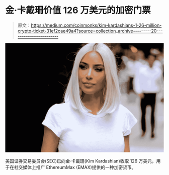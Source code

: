 # 金·卡戴珊价值 126 万美元的加密门票

> 原文：<https://medium.com/coinmonks/kim-kardashians-1-26-million-crypto-ticket-31ef2cae49a4?source=collection_archive---------20----------------------->

![](img/febc6fb6625f23fdd50adb1a9dc125d6.png)

美国证券交易委员会(SEC)已向金·卡戴珊(Kim Kardashian)收取 126 万美元，用于在社交媒体上推广 EthereumMax (EMAX)提供的一种加密货币。